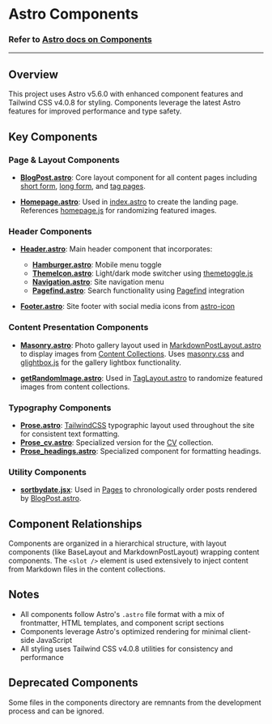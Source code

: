 # Astro Components

### Refer to [Astro docs on Components](https://docs.astro.build/en/basics/astro-components/)
---

## Overview

This project uses Astro v5.6.0 with enhanced component features and Tailwind CSS v4.0.8 for styling. Components leverage the latest Astro features for improved performance and type safety.

## Key Components

### Page & Layout Components

- **[BlogPost.astro](layouts/BlogPost.astro)**: Core layout component for all content pages including [short form](https://www.erfianugrah.com/short_form/), [long form](https://www.erfianugrah.com/long_form/), and [tag pages](https://www.erfianugrah.com/long_form/tags/gleichgesinnte/).

- **[Homepage.astro](components/Homepage.astro)**: Used in [index.astro](pages/index.astro) to create the landing page. References [homepage.js](scripts/homePage.js) for randomizing featured images.

### Header Components

- **[Header.astro](components/Header.astro)**: Main header component that incorporates:
  - **[Hamburger.astro](components/Hamburger.astro)**: Mobile menu toggle
  - **[ThemeIcon.astro](components/ThemeIcon.astro)**: Light/dark mode switcher using [themetoggle.js](scripts/themetoggle.js)
  - **[Navigation.astro](components/Navigation.astro)**: Site navigation menu
  - **[Pagefind.astro](components/Pagefind.astro)**: Search functionality using [Pagefind](https://pagefind.app/) integration

- **[Footer.astro](components/Footer.astro)**: Site footer with social media icons from [astro-icon](../package.json)

### Content Presentation Components

- **[Masonry.astro](components/Masonry.astro)**: Photo gallery layout used in [MarkdownPostLayout.astro](layouts/MarkdownPostLayout.astro) to display images from [Content Collections](content/). Uses [masonry.css](styles/MasonryLayout.css) and [glightbox.js](scripts/lightbox.js) for the gallery lightbox functionality.

- **[getRandomImage.astro](components/getRandomImage.astro)**: Used in [TagLayout.astro](layouts/TagLayout.astro) to randomize featured images from content collections.

### Typography Components

- **[Prose.astro](components/Prose.astro)**: [TailwindCSS](../tailwind.config.mjs) typographic layout used throughout the site for consistent text formatting.
- **[Prose_cv.astro](components/Prose_cv.astro)**: Specialized version for the [CV](content/cv) collection.
- **[Prose_headings.astro](components/Prose_headings.astro)**: Specialized component for formatting headings.

### Utility Components

- **[sortbydate.jsx](components/sortbydate.jsx)**: Used in [Pages](pages/) to chronologically order posts rendered by [BlogPost.astro](layouts/BlogPost.astro).

## Component Relationships

Components are organized in a hierarchical structure, with layout components (like BaseLayout and MarkdownPostLayout) wrapping content components. The `<slot />` element is used extensively to inject content from Markdown files in the content collections.

## Notes

- All components follow Astro's `.astro` file format with a mix of frontmatter, HTML templates, and component script sections
- Components leverage Astro's optimized rendering for minimal client-side JavaScript
- All styling uses Tailwind CSS v4.0.8 utilities for consistency and performance

## Deprecated Components

Some files in the components directory are remnants from the development process and can be ignored.